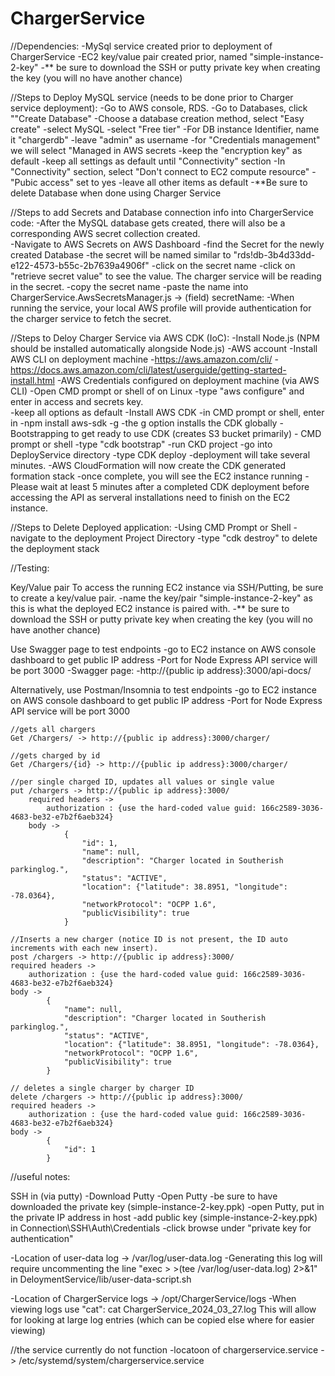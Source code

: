 # ChargerService

//Dependencies:
-MySql service created prior to deployment of ChargerService
-EC2 key/value pair created prior, named "simple-instance-2-key"
	-** be sure to download the SSH or putty private key when creating the key (you will no have another chance)


//Steps to Deploy MySQL service (needs to be done prior to Charger service deployment):
-Go to AWS console, RDS.
-Go to Databases, click ""Create Database"
-Choose a database creation method, select "Easy create"
-select MySQL 
-select "Free tier"
-For DB instance Identifier, name it "chargerdb"
-leave "admin" as username
-for "Credentials management" we will select "Managed in AWS secrets
-keep the "encryption key" as default
-keep all settings as default until "Connectivity" section
-In "Connectivity" section, select "Don't connect to EC2 compute resource"
-"Pubic access" set to yes
-leave all other items as default
-**Be sure to delete Database when done using Charger Service


//Steps to add Secrets and Database connection info into ChargerService code:
-After the MySQL database gets created, there will also be a corresponding AWS
secret collection created.  
-Navigate to AWS Secrets on AWS Dashboard
-find the Secret for the newly created Database
	-the secret will be named similar to "rds!db-3b4d33dd-e122-4573-b55c-2b7639a4906f"
-click on the secret name
-click on "retrieve secret value" to see the value.  The charger service will be reading in the secret.
-copy the secret name
-paste the name into ChargerService.AwsSecretsManager.js -> (field) secretName:
-When running the service, your local AWS profile will provide authentication for the charger service to fetch
the secret.




//Steps to Deloy Charger Service via AWS CDK (IoC):
-Install Node.js (NPM should be installed automatically alongside Node.js)
-AWS account
-Install AWS CLI on deployment machine
	-https://aws.amazon.com/cli/
	-https://docs.aws.amazon.com/cli/latest/userguide/getting-started-install.html
-AWS Credentials configured on deployment machine (via AWS CLI)
	-Open CMD prompt or shell of on Linux
		-type "aws configure" and enter in access and secrets key.  
		-keep all options as default
-Install AWS CDK
	-in CMD prompt or shell, enter in
		-npm install aws-sdk -g 
		-the g option installs the CDK globally
-Bootstrapping to get ready to use CDK (creates S3 bucket primarily)
	- CMD prompt or shell
		-type "cdk bootstrap"
-run CKD project
	-go into DeployService directory
	-type CDK deploy 
		-deployment will take several minutes.
	-AWS CloudFormation will now create the CDK generated formation stack
	-once complete, you will see the EC2 instance running
		-Please wait at least 5 minutes after a completed CDK deployment before accessing the API
		as serveral installations need to finish on the EC2 instance.

//Steps to Delete Deployed application:
-Using CMD Prompt or Shell
	-navigate to the deployment Project Directory
	-type "cdk destroy" to delete the deployment stack


//Testing:

Key/Value pair
To access the running EC2 instance via SSH/Putting, be sure to create a key/value pair.
-name the key/pair "simple-instance-2-key" as this is what the deployed EC2 instance is paired with.
-** be sure to download the SSH or putty private key when creating the key (you will no have another chance)

Use Swagger page to test endpoints
	-go to EC2 instance on AWS console dashboard to get public IP address
	-Port for Node Express API service will be port 3000
	-Swagger page:
		-http://{public ip address}:3000/api-docs/
	
Alternatively, use Postman/Insomnia to test endpoints
	-go to EC2 instance on AWS console dashboard to get public IP address
	-Port for Node Express API service will be port 3000

	//gets all chargers
	Get /Chargers/ -> http://{public ip address}:3000/charger/

	//gets charged by id
	Get /Chargers/{id} -> http://{public ip address}:3000/charger/

	//per single charged ID, updates all values or single value 
	put /chargers -> http://{public ip address}:3000/
		required headers -> 
			authorization : {use the hard-coded value guid: 166c2589-3036-4683-be32-e7b2f6aeb324}
		body ->
				{
					"id": 1,
					"name": null,
					"description": "Charger located in Southerish parkinglog.",
					"status": "ACTIVE",
					"location": {"latitude": 38.8951, "longitude": -78.0364},
					"networkProtocol": "OCPP 1.6",
					"publicVisibility": true
				}
    
	//Inserts a new charger (notice ID is not present, the ID auto increments with each new insert).
	post /chargers -> http://{public ip address}:3000/
	required headers -> 
		authorization : {use the hard-coded value guid: 166c2589-3036-4683-be32-e7b2f6aeb324}
	body ->
			{
				"name": null,
				"description": "Charger located in Southerish parkinglog.",
				"status": "ACTIVE",
				"location": {"latitude": 38.8951, "longitude": -78.0364},
				"networkProtocol": "OCPP 1.6",
				"publicVisibility": true
			}

    // deletes a single charger by charger ID
    delete /chargers -> http://{public ip address}:3000/
	required headers -> 
		authorization : {use the hard-coded value guid: 166c2589-3036-4683-be32-e7b2f6aeb324}
	body ->
			{
				"id": 1
			}


//useful notes:

SSH in (via putty)
-Download Putty
-Open Putty
-be sure to have downloaded the private key (simple-instance-2-key.ppk)
-open Putty, put in the private IP address in host
-add public key (simple-instance-2-key.ppk) in Connection\SSH\Auth\Credentials
	-click browse under "private key for authentication"

-Location of user-data log -> /var/log/user-data.log
 -Generating this log will require uncommenting the line "exec > >(tee /var/log/user-data.log) 2>&1"
 in DeloymentService/lib/user-data-script.sh

-Location of ChargerService logs -> /opt/ChargerService/logs
-When viewing logs use "cat": cat ChargerService_2024_03_27.log
This will allow for looking at large log entries (which can be copied else where for easier viewing)

//the service currently do not function
-locatoon of chargerservice.service -> /etc/systemd/system/chargerservice.service
